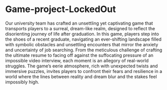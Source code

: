 # Game-project-LockedOut

Our university team has crafted an unsettling yet captivating game that transports players to a surreal, dream-like realm, designed to reflect the disorienting journey of life after graduation. In this game, players step into the shoes of a recent graduate, navigating an ever-shifting landscape filled with symbolic obstacles and unsettling encounters that mirror the anxiety and uncertainty of job searching. From the meticulous challenge of crafting the ultimate resume to facing off against the suffocating pressure of an impossible video interview, each moment is an allegory of real-world struggles. The game’s eerie atmosphere, rich with unexpected twists and immersive puzzles, invites players to confront their fears and resilience in a world where the lines between reality and dream blur and the stakes feel impossibly high.
